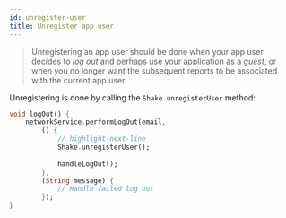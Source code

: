 ```yaml
---
id: unregister-user
title: Unregister app user
---
```


>Unregistering an app user should be done when your app user decides to _log out_ and perhaps use your application as a _guest_, or when you no longer 
want the subsequent reports to be associated with the current app user.

Unregistering is done by calling the `Shake.unregisterUser` method:

```dart title="main.dart"
void logOut() {
    networkService.performLogOut(email,
        () {
            // highlight-next-line
            Shake.unregisterUser();
            
            handleLogOut();
        },
        (String message) {
            // Handle failed log out
        });
}
```
